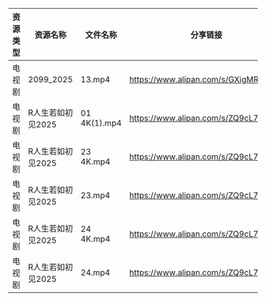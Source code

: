 | 资源类型 | 资源名称        | 文件名称         | 分享链接                                 | 更新时间                |
| ---- | ----------- | ------------ | ------------------------------------ | ------------------- |
| 电视剧  | 2099_2025   | 13.mp4       | https://www.alipan.com/s/GXigMRaVR89 | 2025-05-21 16:05:05 |
| 电视剧  | R人生若如初见2025 | 01 4K(1).mp4 | https://www.alipan.com/s/ZQ9cL77ZgpR | 2025-05-21 20:05:32 |
| 电视剧  | R人生若如初见2025 | 23 4K.mp4    | https://www.alipan.com/s/ZQ9cL77ZgpR | 2025-05-21 20:05:32 |
| 电视剧  | R人生若如初见2025 | 23.mp4       | https://www.alipan.com/s/ZQ9cL77ZgpR | 2025-05-21 20:05:31 |
| 电视剧  | R人生若如初见2025 | 24 4K.mp4    | https://www.alipan.com/s/ZQ9cL77ZgpR | 2025-05-21 20:05:30 |
| 电视剧  | R人生若如初见2025 | 24.mp4       | https://www.alipan.com/s/ZQ9cL77ZgpR | 2025-05-21 20:05:30 |
